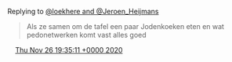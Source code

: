 Replying to [@loekhere and @Jeroen\_Heijmans](https://twitter.com/loekhere/status/1332044718017044481)

> Als ze samen om de tafel een paar Jodenkoeken eten en wat pedonetwerken komt vast alles goed

<img src="../../media/tweet.ico" width="12" /> [Thu Nov 26 19:35:11 +0000 2020](https://twitter.com/DromerDenker/status/1332045253621256192)